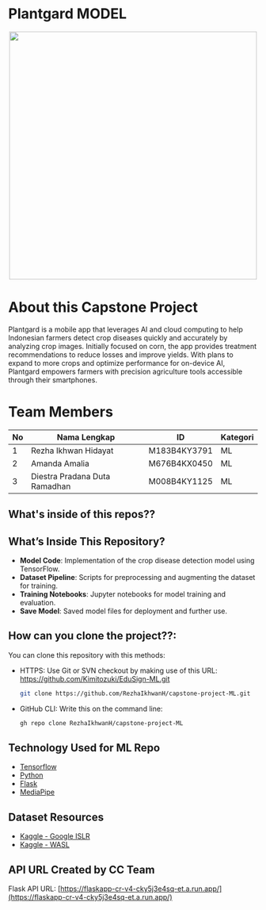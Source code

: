 # Plantgard MODEL

<p align="center"> <img src="https://cdn.discordapp.com/attachments/1171704980990873640/1316984896090017922/Plantgard_Logo.png?ex=675d0943&is=675bb7c3&hm=89bc3ea1908299be95a69ec8d990cb042309f6916e53f4d94154b0c7836a859f&" width="500" height="500"/> </p>

# About this Capstone Project
Plantgard is a mobile app that leverages AI and cloud computing to help Indonesian farmers detect crop diseases quickly and accurately by analyzing crop images. Initially focused on corn, the app provides treatment recommendations to reduce losses and improve yields. With plans to expand to more crops and optimize performance for on-device AI, Plantgard empowers farmers with precision agriculture tools accessible through their smartphones.


# Team Members

| No  | Nama Lengkap                            | ID           | Kategori |
|-----|-----------------------------------------|--------------|----------|
| 1   | Rezha Ikhwan Hidayat                   | M183B4KY3791 | ML       |
| 2   | Amanda Amalia                          | M676B4KX0450 | ML       |
| 3   | Diestra Pradana Duta Ramadhan          | M008B4KY1125 | ML       |


## What's inside of this repos??

## What’s Inside This Repository?

- **Model Code**: Implementation of the crop disease detection model using TensorFlow.
- **Dataset Pipeline**: Scripts for preprocessing and augmenting the dataset for training.
- **Training Notebooks**: Jupyter notebooks for model training and evaluation.
- **Save Model**: Saved model files for deployment and further use.


## How can you clone the project??:
You can clone this repository with this methods:
* HTTPS: Use Git or SVN checkout by making use of this URL: https://github.com/Kimitozuki/EduSign-ML.git
  ```sh
  git clone https://github.com/RezhaIkhwanH/capstone-project-ML.git
  ```
* GitHub CLI: Write this on the command line: 
  ```sh
  gh repo clone RezhaIkhwanH/capstone-project-ML
  ```

## Technology Used for ML Repo
   - [Tensorflow](https://www.tensorflow.org/)
   - [Python](https://www.python.org/)
   - [Flask](https://flask.palletsprojects.com/en/2.3.x/)
   - [MediaPipe](https://developers.google.com/mediapipe/solutions)

## Dataset Resources
   - [Kaggle - Google ISLR](https://www.kaggle.com/competitions/asl-signs/overview)
   - [Kaggle - WASL](https://www.kaggle.com/datasets/risangbaskoro/wlasl-processed)

## API URL Created by CC Team
Flask API URL: [https://flaskapp-cr-v4-cky5j3e4sq-et.a.run.app/](https://flaskapp-cr-v4-cky5j3e4sq-et.a.run.app/)


